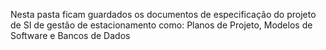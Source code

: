 Nesta pasta ficam guardados os documentos de especificação do projeto de SI de gestão de estacionamento como: Planos de Projeto, Modelos de Software e Bancos de Dados
